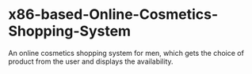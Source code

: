 # x86-based-Online-Cosmetics-Shopping-System
An online cosmetics shopping system for men, which gets the choice of product from the user and displays the availability.
